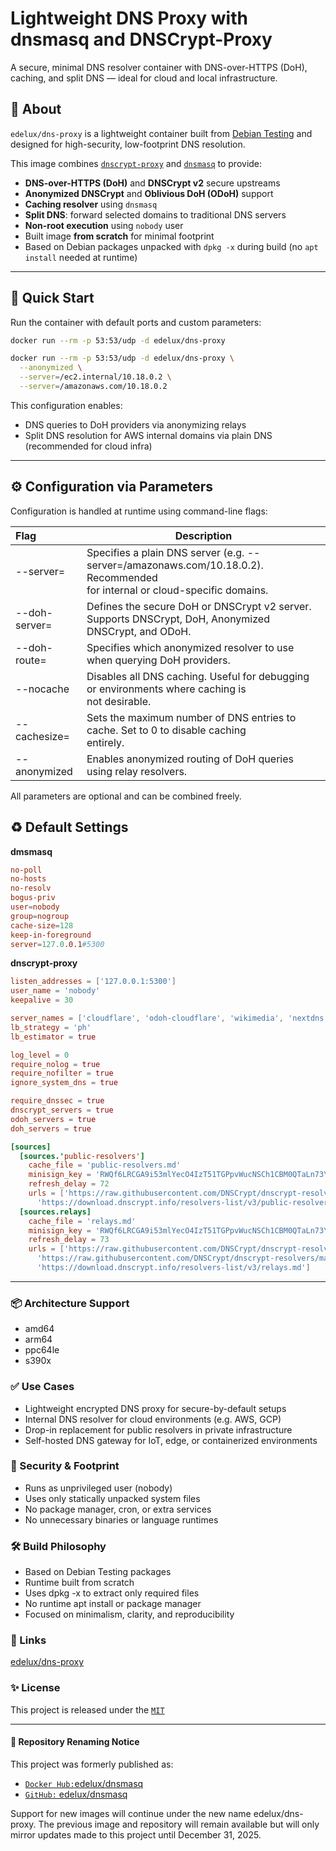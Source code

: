 
# Lightweight DNS Proxy with dnsmasq and DNSCrypt-Proxy

A secure, minimal DNS resolver container with DNS-over-HTTPS (DoH), caching, and split DNS — ideal for cloud and local infrastructure.

## 🐧 About

`edelux/dns-proxy` is a lightweight container built from [Debian Testing](https://www.debian.org/releases/testing/) and designed for high-security, low-footprint DNS resolution.

This image combines [`dnscrypt-proxy`](https://github.com/DNSCrypt/dnscrypt-proxy) and [`dnsmasq`](https://thekelleys.org.uk/dnsmasq/doc.html) to provide:

- **DNS-over-HTTPS (DoH)** and **DNSCrypt v2** secure upstreams
- **Anonymized DNSCrypt** and **Oblivious DoH (ODoH)** support
- **Caching resolver** using `dnsmasq`
- **Split DNS**: forward selected domains to traditional DNS servers
- **Non-root execution** using `nobody` user
- Built image **from scratch** for minimal footprint
- Based on Debian packages unpacked with `dpkg -x` during build (no `apt install` needed at runtime)

---

## 🚀 Quick Start

Run the container with default ports and custom parameters:
```zsh
docker run --rm -p 53:53/udp -d edelux/dns-proxy
```

```zsh
docker run --rm -p 53:53/udp -d edelux/dns-proxy \
  --anonymized \
  --server=/ec2.internal/10.18.0.2 \
  --server=/amazonaws.com/10.18.0.2
```

This configuration enables:

- DNS queries to DoH providers via anonymizing relays
- Split DNS resolution for AWS internal domains via plain DNS (recommended for cloud infra)

---
## ⚙️ Configuration via Parameters
Configuration is handled at runtime using command-line flags:

| Flag | Description |
| :--- | --- |
| --server=     | Specifies a plain DNS server (e.g. --server=/amazonaws.com/10.18.0.2).  Recommended <br>for internal or cloud-specific domains. |
| --doh-server= | Defines the secure DoH or DNSCrypt v2 server. Supports DNSCrypt, DoH, Anonymized <br>DNSCrypt, and ODoH. |
| --doh-route=  | Specifies which anonymized resolver to use when querying DoH providers. |
| --nocache     | Disables all DNS caching. Useful for debugging or environments where caching is <br>not desirable. |
| --cachesize=  | Sets the maximum number of DNS entries to cache. Set to 0 to disable caching <br>entirely. |
| --anonymized  | Enables anonymized routing of DoH queries using relay resolvers. |

All parameters are optional and can be combined freely.

## ♻️ Default Settings

**dmsmasq**
```conf
no-poll
no-hosts
no-resolv
bogus-priv
user=nobody
group=nogroup
cache-size=128
keep-in-foreground
server=127.0.0.1#5300
```

**dnscrypt-proxy**
```toml
listen_addresses = ['127.0.0.1:5300']
user_name = 'nobody'
keepalive = 30

server_names = ['cloudflare', 'odoh-cloudflare', 'wikimedia', 'nextdns', 'libredns', 'fdn', 'comss.one', 'bortzmeyer', 'scaleway-fr', 'anon-cs-berlin', 'anon-cs-ch', 'anon-cs-dc', 'anon-cs-fl']
lb_strategy = 'ph'
lb_estimator = true

log_level = 0
require_nolog = true
require_nofilter = true
ignore_system_dns = true

require_dnssec = true
dnscrypt_servers = true
odoh_servers = true
doh_servers = true

[sources]
  [sources.'public-resolvers']
    cache_file = 'public-resolvers.md'
    minisign_key = 'RWQf6LRCGA9i53mlYecO4IzT51TGPpvWucNSCh1CBM0QTaLn73Y7GFO3'
    refresh_delay = 72
    urls = ['https://raw.githubusercontent.com/DNSCrypt/dnscrypt-resolvers/master/v3/public-resolvers.md',
      'https://download.dnscrypt.info/resolvers-list/v3/public-resolvers.md']
  [sources.relays]
    cache_file = 'relays.md'
    minisign_key = 'RWQf6LRCGA9i53mlYecO4IzT51TGPpvWucNSCh1CBM0QTaLn73Y7GFO3'
    refresh_delay = 73
    urls = ['https://raw.githubusercontent.com/DNSCrypt/dnscrypt-resolvers/master/v3/relays.md',
      'https://raw.githubusercontent.com/DNSCrypt/dnscrypt-resolvers/master/v3/relays.md',
      'https://download.dnscrypt.info/resolvers-list/v3/relays.md']
```

---
### 📦 Architecture Support
- amd64
- arm64
- ppc64le
- s390x

### ✅ Use Cases
- Lightweight encrypted DNS proxy for secure-by-default setups
- Internal DNS resolver for cloud environments (e.g. AWS, GCP)
- Drop-in replacement for public resolvers in private infrastructure
- Self-hosted DNS gateway for IoT, edge, or containerized environments

### 🔐 Security & Footprint
- Runs as unprivileged user (nobody)
- Uses only statically unpacked system files
- No package manager, cron, or extra services
- No unnecessary binaries or language runtimes

### 🛠 Build Philosophy
- Based on Debian Testing packages
- Runtime built from scratch
- Uses dpkg -x to extract only required files
- No runtime apt install or package manager
- Focused on minimalism, clarity, and reproducibility

### 📎 Links
[edelux/dns-proxy](https://hub.docker.com/repository/docker/edelux/dns-proxy)

### ✨ License
This project is released under the [`MIT`](https://github.com/edelux/dns-proxy#MIT-1-ov-file)

---
#### 🔁 Repository Renaming Notice
This project was formerly published as:
- [`Docker Hub:`edelux/dnsmasq](https://hub.docker.com/repository/docker/edelux/dnsmasq)
- [`GitHub:` edelux/dnsmasq](https://github.com/edelux/dnsmasq)


Support for new images will continue under the new name edelux/dns-proxy. The previous image and repository will remain available but will only mirror updates made to this project until December 31, 2025.
